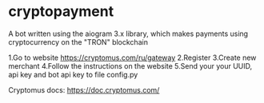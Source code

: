 # cryptopayment
A bot written using the aiogram 3.x library, which makes payments using cryptocurrency on the "TRON" blockchain

1.Go to website https://cryptomus.com/ru/gateway 
2.Register
3.Create new merchant
4.Follow the instructions on the website
5.Send your your UUID, api key and bot api key to file config.py

Cryptomus docs: https://doc.cryptomus.com/
